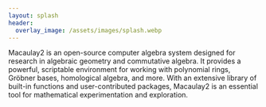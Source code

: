 ```yaml
---
layout: splash
header:
  overlay_image: /assets/images/splash.webp
---
```

Macaulay2 is an open-source computer algebra system designed for research in algebraic geometry and commutative algebra. It provides a powerful, scriptable environment for working with polynomial rings, Gröbner bases, homological algebra, and more. With an extensive library of built-in functions and user-contributed packages, Macaulay2 is an essential tool for mathematical experimentation and exploration.
